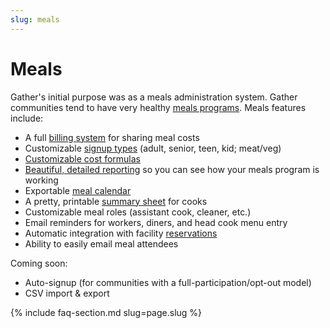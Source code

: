 ```yaml
---
slug: meals
---
```


# Meals

Gather's initial purpose was as a meals administration system. Gather communities tend to have very healthy [meals programs](/assets/screenshots/meals-index.png). Meals features include:

* A full [billing system](/features/billing) for sharing meal costs
* Customizable [signup types](/assets/screenshots/meal-types.png) (adult, senior, teen, kid; meat/veg)
* [Customizable cost formulas](/assets/screenshots/meal-formula-form.png)
* [Beautiful, detailed reporting](/assets/screenshots/meals-report.png) so you can see how your meals program is working
* Exportable [meal calendar](/assets/screenshots/meal-calendar-entries.png)
* A pretty, printable [summary sheet](/assets/screenshots/meal-summary.png) for cooks
* Customizable meal roles (assistant cook, cleaner, etc.)
* Email reminders for workers, diners, and head cook menu entry
* Automatic integration with facility [reservations](/features/reservations)
* Ability to easily email meal attendees

Coming soon:

* Auto-signup (for communities with a full-participation/opt-out model)
* CSV import & export

{% include faq-section.md slug=page.slug %}
